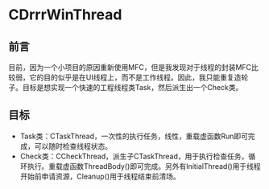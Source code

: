 # CDrrrWinThread

## 前言
目前，因为一个小项目的原因重新使用MFC，但是我发现对于线程的封装MFC比较弱，它的目的似乎是在UI线程上，而不是工作线程。因此，我只能重复造轮子。目标是想实现一个快速的工程线程类Task，然后派生出一个Check类。

## 目标
* Task类：CTaskThread，一次性的执行任务，线性，重载虚函数Run即可完成，可以随时检查线程状态。
* Check类：CCheckThread，派生子CTaskThread，用于执行检查任务，循环执行。重载虚函数ThreadBody()即可完成。另外有InitialThread()用于线程开始前申请资源，Cleanup()用于线程结束前清场。

